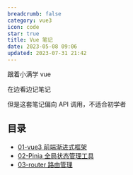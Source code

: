 ```yaml
---
breadcrumb: false
category: vue3
icon: code
star: true
title: Vue 笔记
date: 2023-05-08 09:06
updated: 2023-07-31 21:42
---
```


跟着小满学 vue

在边看边记笔记

但是这套笔记偏向 API 调用，不适合初学者

## 目录

- [01-vue3 前端渐进式框架](vue3/00-学习Vue3-介绍.md)
- [02-Pinia 全局状态管理工具](vue3-Pinia/01-介绍Pinia.md)
- [03-router 路由管理](vue3-router4/01-安装.md)
<!-- more -->